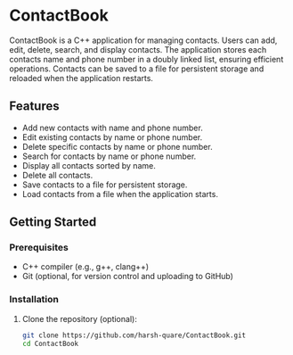 # ContactBook

ContactBook is a C++ application for managing contacts. Users can add, edit, delete, search, and display contacts. The application stores each contacts name and phone number in a doubly linked list, ensuring efficient operations. Contacts can be saved to a file for persistent storage and reloaded when the application restarts.

## Features

- Add new contacts with name and phone number.
- Edit existing contacts by name or phone number.
- Delete specific contacts by name or phone number.
- Search for contacts by name or phone number.
- Display all contacts sorted by name.
- Delete all contacts.
- Save contacts to a file for persistent storage.
- Load contacts from a file when the application starts.

## Getting Started

### Prerequisites

- C++ compiler (e.g., g++, clang++)
- Git (optional, for version control and uploading to GitHub)

### Installation

1. Clone the repository (optional):

   ```sh
   git clone https://github.com/harsh-quare/ContactBook.git
   cd ContactBook
